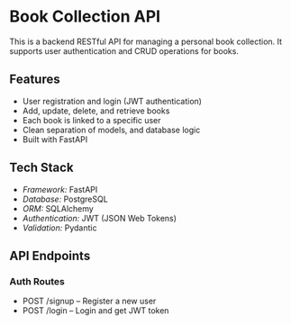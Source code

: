 # Book Collection API

This is a backend RESTful API for managing a personal book collection. It supports user authentication and CRUD operations for books.

## Features

- User registration and login (JWT authentication)
- Add, update, delete, and retrieve books
- Each book is linked to a specific user
- Clean separation of models, and database logic
- Built with FastAPI

## Tech Stack

- *Framework:* FastAPI
- *Database:*  PostgreSQL
- *ORM:* SQLAlchemy
- *Authentication:* JWT (JSON Web Tokens)
- *Validation:* Pydantic

## API Endpoints

### Auth Routes
- POST /signup – Register a new user
- POST /login – Login and get JWT token
